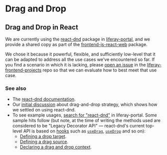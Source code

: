 # Drag and Drop

## Drag and Drop in React

We are currently using the [react-dnd](https://www.npmjs.com/package/react-dnd) package in [liferay-portal](https://github.com/liferay/liferay-portal), and we provide a shared copy as part of the [frontend-js-react-web](https://github.com/liferay/liferay-portal/blob/master/modules/apps/frontend-js/frontend-js-react-web/package.json) package.

We chose it because it powerful, flexible, and sufficiently low-level that it can be adapted to address all the use cases we've encountered so far. If you find a scenario in which it is lacking, please [open an issue](https://github.com/liferay/liferay-frontend-projects/issues/new/choose) in the [liferay-frontend-projects](https://github.com/liferay/liferay-frontend-projects) repo so that we can evaluate how to best meet that use case.

### See also

-   The [react-dnd documentation](http://react-dnd.github.io/react-dnd/about).
-   Our [initial discussion](https://github.com/liferay/liferay-frontend-guidelines/issues/39) about drag-and-drop strategy, which shows how we settled on using react-dnd.
-   To see example usages, [search for "react-dnd"](https://github.com/liferay/liferay-portal/search?q=react-dnd&unscoped_q=react-dnd) in liferay-portal. Some sample hits follow (but note, at the time of writing the methods used are considered to be "Legacy Decorator API" — react-dnd's current top-level API is based on [hooks](https://reactjs.org/docs/hooks-overview.html) such as [`useDrag`](http://react-dnd.github.io/react-dnd/docs/api/use-drag), [`useDrop`](http://react-dnd.github.io/react-dnd/docs/api/use-drop) and so on):
    -   [Defining a drop target](https://github.com/liferay/liferay-portal/blob/57706198c739266efdecdc01962d5ec344f31aeb/modules/apps/segments/segments-web/src/main/resources/META-INF/resources/js/components/criteria_builder/EmptyDropZone.es.js#L105-L116).
    -   [Defining a drag source](https://github.com/liferay/liferay-portal/blob/57706198c739266efdecdc01962d5ec344f31aeb/modules/apps/segments/segments-web/src/main/resources/META-INF/resources/js/components/criteria_sidebar/CriteriaSidebarItem.es.js#L96-L105).
    -   [Declaring a drag and drop context](https://github.com/liferay/liferay-portal/blob/f6ba16826f74c51d7cb28b30214b7554b8b12a57/modules/apps/segments/segments-web/src/main/resources/META-INF/resources/js/components/criteria_builder/ContributorsBuilder.es.js#L266).
